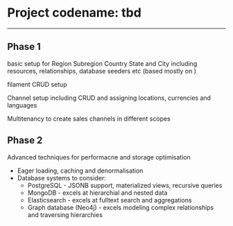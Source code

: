 # Project codename: tbd

---

## Phase 1
basic setup for Region Subregion Country State and City including resources, relationships, database seeders etc (based mostly on )

filament CRUD setup

Channel setup including CRUD and assigning locations, currencies and languages

Multitenancy to create sales channels in different scopes
## Phase 2
Advanced techniques for performacne and storage optimisation

* Eager loading, caching and denormalisation
* Database systems to consider:
    * PostgreSQL - JSONB support, materialized views, recursive queries
    * MongoDB - excels at hierarchial and nested data
    * Elasticsearch - excels at fulltext search and aggregations
    * Graph database (Neo4j) - excels modeling complex relationships and traversing hierarchies
